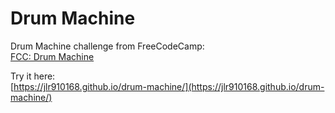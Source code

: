 # Drum Machine
Drum Machine challenge from FreeCodeCamp:<br>
[FCC: Drum Machine](https://beta.freecodecamp.org/en/challenges/front-end-libraries-projects/build-a-drum-machine)

Try it here:<br>
[https://jlr910168.github.io/drum-machine/](https://jlr910168.github.io/drum-machine/)
